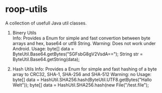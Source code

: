 # roop-utils
A collection of usefull Java util classes.

1. Binery Utils <br/>
Info: Provides a Enum for simple and fast convertion between byte arrays and hex, base64 or utf8 String.
Warning: Does not work under Android.
Usage:
		byte[] data = ByteUtil.Base64.getBytes("SGFsbG8gV2VsdA==");
		String str  = ByteUtil.Base64.getString(data);

2. Hash Utils
Info: Provides a Enum for simple and fast hashing of a byte array to CRC32, SHA-1, SHA-256 and SHA-512
Warning: no
Usage:
		byte[] data = HashUtil.SHA256.hash(ByteUtil.UTF8.getBytes("Hallo Welt"));
		byte[] data = HashUtil.SHA256.hash(new File("/test.file");